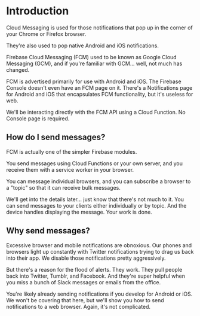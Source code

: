 # Introduction

Cloud Messaging is used for those notifications that pop up in the corner of your Chrome or Firefox browser.

They're also used to pop native Android and iOS notifications.

Firebase Cloud Messaging \(FCM\) used to be known as Google Cloud Messaging \(GCM\), and if you're familiar with GCM... well, not much has changed.

FCM is advertised primarily for use with Android and iOS. The Firebase Console doesn't even have an FCM page on it. There's a Notifications page for Android and iOS that encapsulates FCM functionality, but it's useless for web.

We'll be interacting directly with the FCM API using a Cloud Function. No Console page is required.

## How do I send messages?

FCM is actually one of the simpler Firebase modules.

You send messages using Cloud Functions or your own server, and you receive them with a service worker in your browser.

You can message individual browsers, and you can subscribe a browser to a "topic" so that it can receive bulk messages.

We'll get into the details later... just know that there's not much to it. You can send messages to your clients either individually or by topic. And the device handles displaying the message. Your work is done.

## Why send messages?

Excessive browser and mobile notifications are obnoxious. Our phones and browsers light up constantly with Twitter notifications trying to drag us back into their app. We disable those notifications pretty aggressively.

But there's a reason for the flood of alerts. They work. They pull people back into Twitter, Tumblr, and Facebook. And they're super helpful when you miss a bunch of Slack messages or emails from the office.

You're likely already sending notifications if you develop for Android or iOS. We won't be covering that here, but we'll show you how to send notifications to a web browser. Again, it's not complicated.

